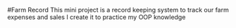 #Farm Record 
This mini project is a record keeping system to track  our farm expenses and sales
I create it to practice my OOP knowledge
